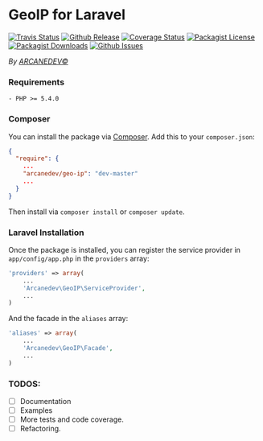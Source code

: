 GeoIP for Laravel
==============
[![Travis Status](http://img.shields.io/travis/ARCANEDEV/GeoIP.svg?style=flat-square)](https://travis-ci.org/ARCANEDEV/GeoIP)
[![Github Release](http://img.shields.io/github/release/ARCANEDEV/GeoIP.svg?style=flat-square)](https://github.com/ARCANEDEV/GeoIP/releases)
[![Coverage Status](http://img.shields.io/coveralls/ARCANEDEV/GeoIP.svg?style=flat-square)](https://coveralls.io/r/ARCANEDEV/GeoIP?branch=master)
[![Packagist License](http://img.shields.io/packagist/l/arcanedev/geo-ip.svg?style=flat-square)](https://github.com/ARCANEDEV/GeoIP/blob/master/LICENSE)
[![Packagist Downloads](https://img.shields.io/packagist/dt/arcanedev/geo-ip.svg?style=flat-square)](https://packagist.org/packages/arcanedev/geo-ip)
[![Github Issues](http://img.shields.io/github/issues/ARCANEDEV/GeoIP.svg?style=flat-square)](https://github.com/ARCANEDEV/GeoIP/issues)

*By [ARCANEDEV&copy;](http://www.arcanedev.net/)*

### Requirements
    
    - PHP >= 5.4.0
    
### Composer

You can install the package via [Composer](http://getcomposer.org/). Add this to your `composer.json`:

```json
{
  "require": {
    ...
    "arcanedev/geo-ip": "dev-master"
    ...
  }
}
```
    
Then install via `composer install` or `composer update`.

### Laravel Installation
Once the package is installed, you can register the service provider in `app/config/app.php` in the `providers` array:

```php
'providers' => array(
    ...
    'Arcanedev\GeoIP\ServiceProvider',
    ...
)
```

And the facade in the `aliases` array:

```php
'aliases' => array(
    ...
    'Arcanedev\GeoIP\Facade',
    ...
)
```

### TODOS:

  - [ ] Documentation
  - [ ] Examples
  - [ ] More tests and code coverage.
  - [ ] Refactoring.
